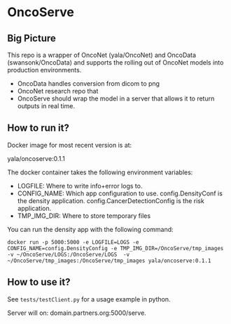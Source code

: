 # OncoServe

## Big Picture
This repo is a wrapper of OncoNet (yala/OncoNet) and OncoData
(swansonk/OncoData) and supports the rolling out of OncoNet models
into production environments.

- OncoData handles conversion from dicom to png
- OncoNet research repo that
- OncoServe should wrap the model in a server that allows it to return outputs in real time.

## How to run it?
Docker image for most recent version is at:

yala/oncoserve:0.1.1


The docker container takes the following environment variables:
- LOGFILE: Where to write info+error logs to.
- CONFIG_NAME: Which app configuration to use. config.DensityConf is the
density application. config.CancerDetectionConfig is the risk application.
- TMP_IMG_DIR: Where to store temporary files

You can run the density app with the following command:

```docker run -p 5000:5000 -e LOGFILE=LOGS -e CONFIG_NAME=config.DensityConfig -e TMP_IMG_DIR=/OncoServe/tmp_images  -v ~/OncoServe/LOGS:/OncoServe/LOGS  -v ~/OncoServe/tmp_images:/OncoServe/tmp_images yala/oncoserve:0.1.1```

## How to use it?
See `tests/testClient.py` for a usage example in python.

Server will on: domain.partners.org:5000/serve.

